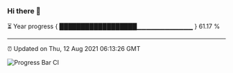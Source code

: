 ### Hi there 👋

⏳ Year progress { ██████████████████▁▁▁▁▁▁▁▁▁▁▁▁ } 61.17 %

---

⏰ Updated on Thu, 12 Aug 2021 06:13:26 GMT

![Progress Bar CI](https://github.com/liununu/liununu/workflows/Progress%20Bar%20CI/badge.svg)
